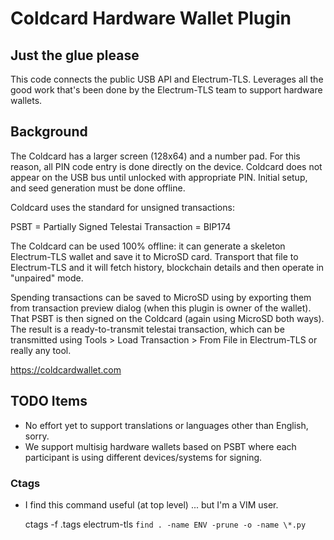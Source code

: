 # Coldcard Hardware Wallet Plugin

## Just the glue please

This code connects the public USB API and Electrum-TLS. Leverages all
the good work that's been done by the Electrum-TLS team to support
hardware wallets.

## Background

The Coldcard has a larger screen (128x64) and a number pad. For
this reason, all PIN code entry is done directly on the device.
Coldcard does not appear on the USB bus until unlocked with appropriate
PIN. Initial setup, and seed generation must be done offline.

Coldcard uses the standard for unsigned transactions:

PSBT = Partially Signed Telestai Transaction = BIP174

The Coldcard can be used 100% offline: it can generate a skeleton
Electrum-TLS wallet and save it to MicroSD card. Transport that file
to Electrum-TLS and it will fetch history, blockchain details and then
operate in "unpaired" mode.

Spending transactions can be saved to MicroSD using by exporting them
from transaction preview dialog (when this plugin is
owner of the wallet). That PSBT is then signed on the Coldcard
(again using MicroSD both ways). The result is a ready-to-transmit
telestai transaction, which can be transmitted using Tools > Load
Transaction > From File in Electrum-TLS or really any tool.

<https://coldcardwallet.com>

## TODO Items

- No effort yet to support translations or languages other than English, sorry.
- We support multisig hardware wallets based on PSBT where each participant
  is using different devices/systems for signing.

### Ctags

- I find this command useful (at top level) ... but I'm a VIM user.

    ctags -f .tags electrum-tls `find . -name ENV -prune -o -name \*.py`
